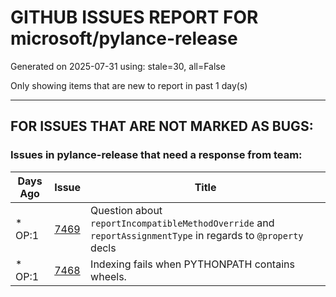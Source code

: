 
# GITHUB ISSUES REPORT FOR microsoft/pylance-release


Generated on 2025-07-31 using: stale=30, all=False


Only showing items that are new to report in past 1 day(s)


---

## FOR ISSUES THAT ARE NOT MARKED AS BUGS:


### Issues in pylance-release that need a response from team:

| Days Ago | Issue | Title |
| --- | --- | --- |
 | \* OP:1  |[7469](https://github.com/microsoft/pylance-release/issues/7469 "Question about `reportIncompatibleMethodOverride` and `reportAssignmentType` in regards to `@property` decls")  |Question about `reportIncompatibleMethodOverride` and `reportAssignmentType` in regards to `@property` decls |
 | \* OP:1  |[7468](https://github.com/microsoft/pylance-release/issues/7468 "Indexing fails when PYTHONPATH contains wheels.")  |Indexing fails when PYTHONPATH contains wheels. |




















